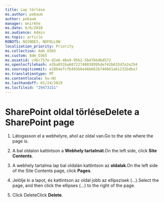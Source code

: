 ```yaml
---
title: Lap törlése
ms.author: pebaum
author: pebaum
manager: mnirkhe
ms.date: 6/8/2018
ms.audience: Admin
ms.topic: article
ROBOTS: NOINDEX, NOFOLLOW
localization_priority: Priority
ms.collection: Adm_O365
ms.custom: Adm_O365
ms.assetid: c46c757e-d2e6-46e9-95b2-5b47bb4bd572
ms.openlocfilehash: e3ba051ba68722740838995def42b633d7a2e294
ms.sourcegitcommit: e2864efcfb493b6e46b662b746661a61232bdba7
ms.translationtype: MT
ms.contentlocale: hu-HU
ms.lasthandoff: 01/24/2019
ms.locfileid: "29473151"
---
```

# <a name="delete-a-sharepoint-page"></a><span data-ttu-id="6a230-102">SharePoint oldal törlése</span><span class="sxs-lookup"><span data-stu-id="6a230-102">Delete a SharePoint page</span></span>

1. <span data-ttu-id="6a230-103">Látogasson el a webhelyre, ahol az oldal van.</span><span class="sxs-lookup"><span data-stu-id="6a230-103">Go to the site where the page is.</span></span>
    
2. <span data-ttu-id="6a230-104">A bal oldalon kattintson a **Webhely tartalmát**.</span><span class="sxs-lookup"><span data-stu-id="6a230-104">On the left side, click **Site Contents**.</span></span>
    
3. <span data-ttu-id="6a230-105">A webhely tartalma lap bal oldalán kattintson az **oldalak**.</span><span class="sxs-lookup"><span data-stu-id="6a230-105">On the left side of the Site Contents page, click **Pages**.</span></span>
    
4. <span data-ttu-id="6a230-106">Jelölje ki a lapot, és kattintson az oldal jobb az ellipszisek (...).</span><span class="sxs-lookup"><span data-stu-id="6a230-106">Select the page, and then click the ellipses (...) to the right of the page.</span></span>
    
5. <span data-ttu-id="6a230-107">Click Delete</span><span class="sxs-lookup"><span data-stu-id="6a230-107">Click **Delete**.</span></span>
    

